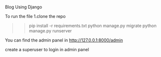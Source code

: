 Blog Using Django 

To run the file 
1.clone the repo
>>pip install -r requirements.txt
>>python manage.py migrate
>>python manage.py runserver

You can find the admin panel in http://127.0.0.1:8000/admin

create a superuser to login in admin panel

